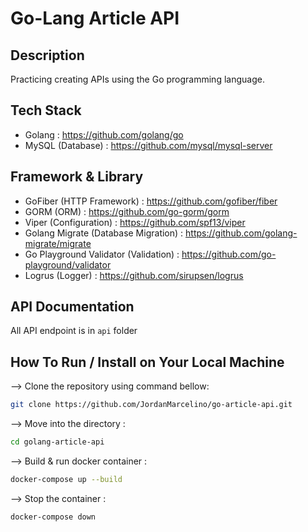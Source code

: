 # Go-Lang Article API 

## Description
Practicing creating APIs using the Go programming language.

## Tech Stack

- Golang : https://github.com/golang/go
- MySQL (Database) : https://github.com/mysql/mysql-server

## Framework & Library

- GoFiber (HTTP Framework) : https://github.com/gofiber/fiber
- GORM (ORM) : https://github.com/go-gorm/gorm
- Viper (Configuration) : https://github.com/spf13/viper
- Golang Migrate (Database Migration) : https://github.com/golang-migrate/migrate
- Go Playground Validator (Validation) : https://github.com/go-playground/validator
- Logrus (Logger) : https://github.com/sirupsen/logrus

## API Documentation
All API endpoint is in `api` folder

## How To Run / Install on Your Local Machine
--> Clone the repository using command bellow:
```bash
git clone https://github.com/JordanMarcelino/go-article-api.git
```

--> Move into the directory :
```bash
cd golang-article-api
```

--> Build & run docker container :
```bash
docker-compose up --build
```

--> Stop the container :
```bash
docker-compose down
```